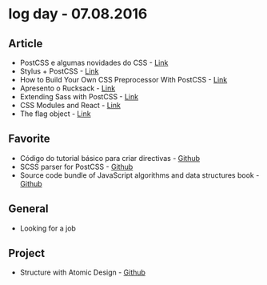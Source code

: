 # log day - 07.08.2016

## Article 

- PostCSS e algumas novidades do CSS - [Link](https://blog.codeland.com.br/postcss-e-um-pouco-sobre-css4-b8f6a8a0c7ce#.xmyc0jera)
- Stylus + PostCSS - [Link](https://medium.com/@neysimes/stylus-postcss-25e6f3b338f6#.bkp2mnj6p)
- How to Build Your Own CSS Preprocessor With PostCSS - [Link](https://www.sitepoint.com/build-css-preprocessor-postcss/)
- Apresento o Rucksack - [Link](http://www.felipefialho.com/blog/2015/apresento-o-rucksack)
- Extending Sass with PostCSS - [Link](http://ashleynolan.co.uk/blog/extend-sass-with-postcss)
- CSS Modules and React - [Link](https://css-tricks.com/css-modules-part-3-react/)
- The flag object - [Link](http://csswizardry.com/2013/05/the-flag-object/)


## Favorite 

- Código do tutorial básico para criar directivas - [Github](https://github.com/jandersonfc/tutorial-angularjs-directives)
- SCSS parser for PostCSS - [Github](https://github.com/postcss/postcss-scss)
- Source code bundle of JavaScript algorithms and data structures book - [Github](https://github.com/loiane/javascript-datastructures-algorithms)


## General 

- Looking for a job


## Project

- Structure with Atomic Design - [Github](https://github.com/prime-solutions/prime-atomic-design)
